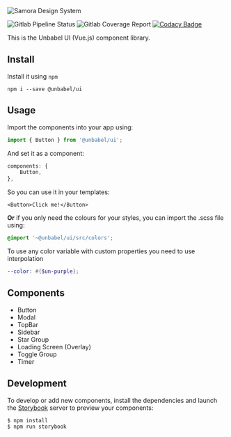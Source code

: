 ![Samora Design System](https://gitlab.com/Unbabel/ui/uploads/2c0b33a1234c60ae3d97fa4390c68e4b/samora-design-system.png)

![Gitlab Pipeline Status](https://gitlab.com/Unbabel/ui/badges/master/build.svg)
![Gitlab Coverage Report](https://gitlab.com/Unbabel/ui/badges/master/coverage.svg)
[![Codacy Badge](https://api.codacy.com/project/badge/Grade/1ad45fb5ce1241d99587aabcf8b5df3b)](https://www.codacy.com/app/unbabel/ui)

This is the Unbabel UI (Vue.js) component library.

## Install
Install it using `npm`

```shell
npm i --save @unbabel/ui
```

## Usage
Import the components into your app using:

```javascript
import { Button } from '@unbabel/ui';
```

And set it as a component:
```javascript
components: {
	Button,
},
```

So you can use it in your templates:
```vue
<Button>Click me!</Button>
```

**Or** if you only need the colours for your styles, you can import the .scss file using:

```scss
@import '~@unbabel/ui/src/colors';
```

To use any color variable with custom properties you need to use interpolation

```scss
--color: #{$un-purple};
```

## Components
- Button
- Modal
- TopBar
- Sidebar
- Star Group
- Loading Screen (Overlay)
- Toggle Group
- Timer

## Development
To develop or add new components, install the dependencies and launch the [Storybook](https://storybook.js.org/basics/guide-vue/) server to preview your components:

```shell
$ npm install
$ npm run storybook
```

